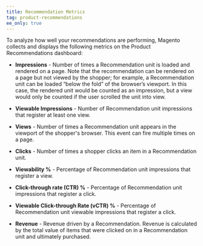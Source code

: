 ```yaml
---
title: Recommendation Metrics
tag: product-recommendations
ee_only: true
---
```


To analyze how well your recommendations are performing, Magento collects and displays the following metrics on the Product Recommendations dashboard:

- **Impressions** - Number of times a Recommendation unit is loaded and rendered on a page. Note that the recommendation can be rendered on a page but not viewed by the shopper; for example, a Recommendation unit can be loaded “below the fold” of the browser’s viewport. In this case, the rendered unit would be counted as an impression, but a view would only be counted if the user scrolled the unit into view.

- **Viewable Impressions** - Number of Recommendation unit impressions that register at least one view.

- **Views** - Number of times a Recommendation unit appears in the viewport of the shopper's browser. This event can fire multiple times on a page.

- **Clicks** - Number of times a shopper clicks an item in a Recommendation unit.

- **Viewability %** - Percentage of Recommendation unit impressions that register a view.

- **Click-through rate (CTR) %** - Percentage of Recommendation unit impressions that register a click.

- **Viewable Click-through Rate (vCTR) %** - Percentage of Recommendation unit viewable impressions that register a click.

- **Revenue** - Revenue driven by a Recommendation. Revenue is calculated by the total value of items that were clicked on in a Recommendation unit and ultimately purchased.
